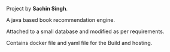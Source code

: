 Project by **Sachin Singh**. 

A java based book recommendation engine. 

Attached to a small database and modified as per requirements.

Contains docker file and yaml file for the Build and hosting.


